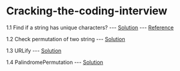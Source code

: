 # Cracking-the-coding-interview

1.1 Find if a string has unique characters? --- [Solution](https://gist.github.com/karan919/ecfbbea097aeb73840a28f6aeed92ef2) --- [Reference](https://www.freecodecamp.org/news/javascript-hash-table-associative-array-hashing-in-js/#:~:text=You%20can%20implement%20a%20Hash,value%20pairs%20from%20the%20table)

1.2 Check permutation of two string --- [Solution](https://gist.github.com/karan919/6783e41950ecf7d0d44b6c9973d6dcc7)

1.3 URLify --- [Solution](https://gist.github.com/karan919/b32eada086c615a9413c9ab682b84f54)

1.4 PalindromePermutation --- [Solution](https://gist.github.com/karan919/3b0cac360e2666ec74a61c39c39bd2bb)
